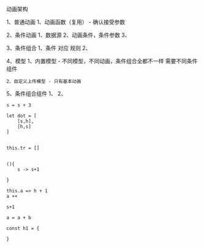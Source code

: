 动画架构

1、普通动画
    1、动画函数（复用） - 确认接受参数


2、条件动画
    1、数据源
    2、动画条件，条件参数
    3、


3、条件组合
    1、条件 对应 规则
    2、


4、模型
    1、内置模型 - 不同模型，不同动画，条件组合全都不一样
        需要不同条件组件

    2、自定义上传模型 - 只有基本动画


5、条件组合组件
    1、
    2、

    
    
    
    s = s + 3

    let dot = [
        [s,h],
        [h,s]
    ]


    this.tr = []

    
    (){
        s -> s+1

    }

    this.a => h + 1
    a ++

    s+1

    a = a + b

    const h1 = {

    }

    
    


    
    




